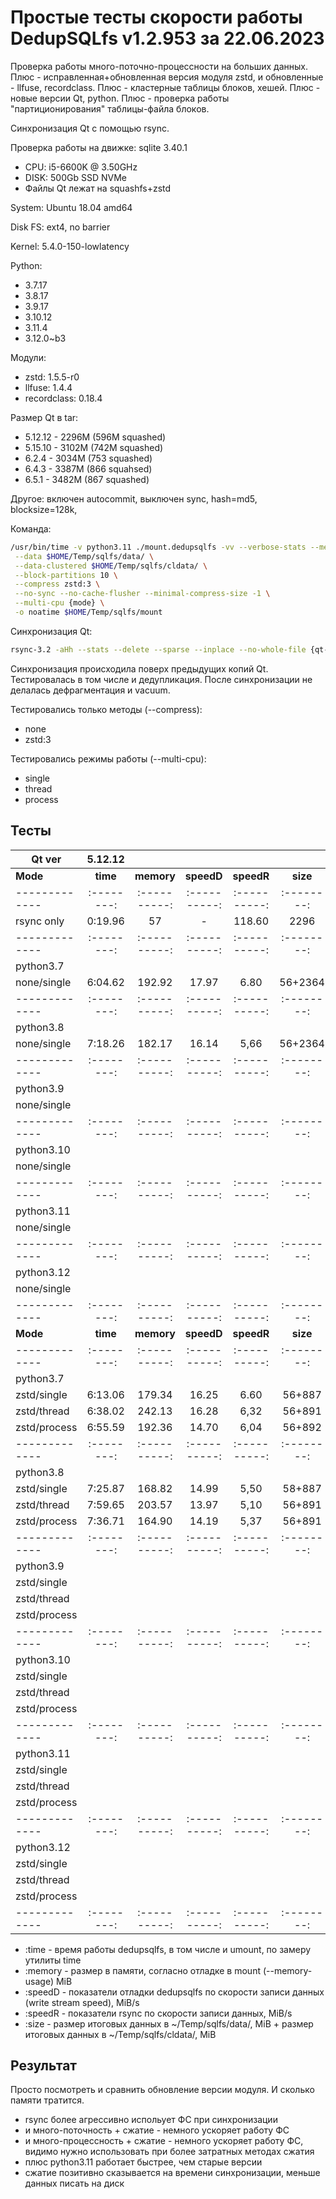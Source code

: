 # Простые тесты скорости работы DedupSQLfs v1.2.953 за 22.06.2023

Проверка работы много-поточно-процессности на больших данных.
Плюс - исправленная+обновленная версия модуля zstd, и обновленные - llfuse, recordclass.
Плюс - кластерные таблицы блоков, хешей.
Плюс - новые версии Qt, python.
Плюс - проверка работы "партиционирования" таблицы-файла блоков.

Cинхронизация Qt с помощью rsync.

Проверка работы на движке: sqlite 3.40.1

- CPU: i5-6600K @ 3.50GHz
- DISK: 500Gb SSD NVMe
- Файлы Qt лежат на squashfs+zstd

System: Ubuntu 18.04 amd64

Disk FS: ext4, no barrier

Kernel: 5.4.0-150-lowlatency

Python:
- 3.7.17
- 3.8.17
- 3.9.17
- 3.10.12
- 3.11.4
- 3.12.0~b3

Модули:
- zstd: 1.5.5-r0
- llfuse: 1.4.4
- recordclass: 0.18.4

Размер Qt в tar:

* 5.12.12 - 2296M (596M squashed)
* 5.15.10 - 3102M (742M squashed)
* 6.2.4 - 3034M (753 squashed)
* 6.4.3 - 3387M (866 squahsed)
* 6.5.1 - 3482M (867 squashed)

Другое: включен autocommit, выключен sync, hash=md5, blocksize=128k, 

Команда:
```sh
/usr/bin/time -v python3.11 ./mount.dedupsqlfs -vv --verbose-stats --memory-usage \
 --data $HOME/Temp/sqlfs/data/ \
 --data-clustered $HOME/Temp/sqlfs/cldata/ \
 --block-partitions 10 \
 --compress zstd:3 \
 --no-sync --no-cache-flusher --minimal-compress-size -1 \
 --multi-cpu {mode} \
 -o noatime $HOME/Temp/sqlfs/mount
```

Синхронизация Qt:
```sh
rsync-3.2 -aHh --stats --delete --sparse --inplace --no-whole-file {qt-dir}/ $HOME/Temp/sqlfs/mount/Qt/ && sudo umount $HOME/Temp/sqlfs/mount
```

Синхронизация происходила поверх предыдущих копий Qt.
Тестировалась в том числе и дедупликация.
После синхронизации не делалась дефрагментация и vacuum.

Тестировались только методы (--compress):

* none
* zstd:3

Тестировались режимы работы (--multi-cpu):

* single
* thread
* process

## Тесты

| Qt ver      | 5.12.12                                                ||||| 5.15.10                                                ||||| 6.2.4                                                  ||||| 6.4.3                                                  ||||| 6.5.1                                                   |||||
|-------------|:--------:|:----------:|:----------:|:----------:|:--------:|:--------:|:----------:|:----------:|:----------:|:--------:|:--------:|:----------:|:----------:|:----------:|:--------:|:--------:|:----------:|:----------:|:----------:|:--------:|:--------:|:----------:|:----------:|:----------:|:---------:|
| **Mode**    | **time** | **memory** | **speedD** | **speedR** | **size** | **time** | **memory** | **speedD** | **speedR** | **size** | **time** | **memory** | **speedD** | **speedR** | **size** | **time** | **memory** | **speedD** | **speedR** | **size** | **time** | **memory** | **speedD** | **speedR** |  **size** |
|-------------|:--------:|:----------:|:----------:|:----------:|:--------:|:--------:|:----------:|:----------:|:----------:|:--------:|:--------:|:----------:|:----------:|:----------:|:--------:|:--------:|:----------:|:----------:|:----------:|:--------:|:--------:|:----------:|:----------:|:----------:|:---------:|
| rsync only  | 0:19.96  | 57         | -          | 118.60     | 2296     | 0:34.79  | 48         | -          | 54,25      | 3102     | 0:37.87  | 63         | -          | 40,30      | 3034     | 0:42.90  | 57         | -          | 45,98      | 3387     | 0:39.72  | 62         | -          | 39,25      | 3482      |
|-------------|:--------:|:----------:|:----------:|:----------:|:--------:|:--------:|:----------:|:----------:|:----------:|:--------:|:--------:|:----------:|:----------:|:----------:|:--------:|:--------:|:----------:|:----------:|:----------:|:--------:|:--------:|:----------:|:----------:|:----------:|:---------:|
| python3.7   |          |            |            |            |          |          |            |            |            |          |          |            |            |            |          |          |            |            |            |          |          |            |            |            |           |
| none/single | 6:04.62  | 192.92     | 17.97      | 6.80       | 56+2364  | 6:15.96  | 284.56     | 24.73      | 5.82       | 75+4556  | 5:55.19  | 295.86     | 24.37      | 4.45       | 85+6375  | 6:52.05  | 329.77     | 24.22      | 4.97       | 94+8900  | 6:13.02  | 313.67     | 25.99      | 4.36       | 100+11100 |
|-------------|:--------:|:----------:|:----------:|:----------:|:--------:|:--------:|:----------:|:----------:|:----------:|:--------:|:--------:|:----------:|:----------:|:----------:|:--------:|:--------:|:----------:|:----------:|:----------:|:--------:|:--------:|:----------:|:----------:|:----------:|:---------:|
| python3.8   |          |            |            |            |          |          |            |            |            |          |          |            |            |            |          |          |            |            |            |          |          |            |            |            |           |
| none/single | 7:18.26  | 182.17     | 16.14      | 5,66       | 56+2364  | 6:57.87  | 248.38     | 23.69      | 5,22       | 75+4566  | 6:15.87  | 249.30     | 24.92      | 4,17       | 85+6379  | 7:59.62  | 290.52     | 23.05      | 4,21       | 94+8985  | 7:00.84  | 281.65     | 24.62      | 3,81       | 100+11193 |
|-------------|:--------:|:----------:|:----------:|:----------:|:--------:|:--------:|:----------:|:----------:|:----------:|:--------:|:--------:|:----------:|:----------:|:----------:|:--------:|:--------:|:----------:|:----------:|:----------:|:--------:|:--------:|:----------:|:----------:|:----------:|:---------:|
| python3.9   |          |            |            |            |          |          |            |            |            |          |          |            |            |            |          |          |            |            |            |          |          |            |            |            |           |
| none/single |          |            |            |            |          |          |            |            |            |          |          |            |            |            |          |          |            |            |            |          |          |            |            |            |           |
|-------------|:--------:|:----------:|:----------:|:----------:|:--------:|:--------:|:----------:|:----------:|:----------:|:--------:|:--------:|:----------:|:----------:|:----------:|:--------:|:--------:|:----------:|:----------:|:----------:|:--------:|:--------:|:----------:|:----------:|:----------:|:---------:|
| python3.10  |          |            |            |            |          |          |            |            |            |          |          |            |            |            |          |          |            |            |            |          |          |            |            |            |           |
| none/single |          |            |            |            |          |          |            |            |            |          |          |            |            |            |          |          |            |            |            |          |          |            |            |            |           |
|-------------|:--------:|:----------:|:----------:|:----------:|:--------:|:--------:|:----------:|:----------:|:----------:|:--------:|:--------:|:----------:|:----------:|:----------:|:--------:|:--------:|:----------:|:----------:|:----------:|:--------:|:--------:|:----------:|:----------:|:----------:|:---------:|
| python3.11  |          |            |            |            |          |          |            |            |            |          |          |            |            |            |          |          |            |            |            |          |          |            |            |            |           |
| none/single |          |            |            |            |          |          |            |            |            |          |          |            |            |            |          |          |            |            |            |          |          |            |            |            |           |
|-------------|:--------:|:----------:|:----------:|:----------:|:--------:|:--------:|:----------:|:----------:|:----------:|:--------:|:--------:|:----------:|:----------:|:----------:|:--------:|:--------:|:----------:|:----------:|:----------:|:--------:|:--------:|:----------:|:----------:|:----------:|:---------:|
| python3.12  |          |            |            |            |          |          |            |            |            |          |          |            |            |            |          |          |            |            |            |          |          |            |            |            |           |
| none/single |          |            |            |            |          |          |            |            |            |          |          |            |            |            |          |          |            |            |            |          |          |            |            |            |           |
|-------------|:--------:|:----------:|:----------:|:----------:|:--------:|:--------:|:----------:|:----------:|:----------:|:--------:|:--------:|:----------:|:----------:|:----------:|:--------:|:--------:|:----------:|:----------:|:----------:|:--------:|:--------:|:----------:|:----------:|:----------:|:---------:|
| **Mode**    | **time** | **memory** | **speedD** | **speedR** | **size** | **time** | **memory** | **speedD** | **speedR** | **size** | **time** | **memory** | **speedD** | **speedR** | **size** | **time** | **memory** | **speedD** | **speedR** | **size** | **time** | **memory** | **speedD** | **speedR** |  **size** |
|-------------|:--------:|:----------:|:----------:|:----------:|:--------:|:--------:|:----------:|:----------:|:----------:|:--------:|:--------:|:----------:|:----------:|:----------:|:--------:|:--------:|:----------:|:----------:|:----------:|:--------:|:--------:|:----------:|:----------:|:----------:|:---------:|
| python3.7   |          |            |            |            |          |          |            |            |            |          |          |            |            |            |          |          |            |            |            |          |          |            |            |            |           |
| zstd/single | 6:13.06  | 179.34     | 16.25      | 6.60       | 56+887   | 7:47.26  | 258.31     | 20.61      | 4.68       | 75+1551  | 6:12.97  | 277.80     | 25.05      | 4.23       | 85+2086  | 6:52.69  | 330.03     | 24.99      | 4.90       | 94+2843  | 6:36.94  | 312.96     | 23.48      | 4.07       | 100+3463  |
| zstd/thread | 6:38.02  | 242.13     | 16.28      | 6,32       | 56+891   | 6:42.33  | 322.78     | 23.20      | 5,44       | 75+1558  | 6:15.32  | 336.16     | 23.35      | 4,22       | 85+2095  | 6:55.77  | 365.74     | 22.73      | 4,86       | 94+2835  | 6:44.41  | 375.98     | 23.34      | 4,00       | 100+3461  |
| zstd/process| 6:55.59  | 192.36     | 14.70      | 6,04       | 56+892   | 6:55.42  | 283.42     | 20.51      | 5,28       | 75+1556  | 5:51.02  | 289        | 23.10      | 4,43       | 85+2092  | 8:05.54  | 256.05     | 19.71      | 4,16       | 94+2834  | 7:04.70  | 301.29     | 22.83      | 3,78       | 100+3461  |
|-------------|:--------:|:----------:|:----------:|:----------:|:--------:|:--------:|:----------:|:----------:|:----------:|:--------:|:--------:|:----------:|:----------:|:----------:|:--------:|:--------:|:----------:|:----------:|:----------:|:--------:|:--------:|:----------:|:----------:|:----------:|:---------:|
| python3.8   |          |            |            |            |          |          |            |            |            |          |          |            |            |            |          |          |            |            |            |          |          |            |            |            |           |
| zstd/single | 7:25.87  | 168.82     | 14.99      | 5,50       | 58+887   | 7:27.74  | 223.93     | 22.79      | 4,86       | 75+1550  | 8:05.37  | 249.22     | 22.78      | 3,24       | 85+2083  | 8:44.01  | 288.03     | 20.12      | 3,87       | 94+2825  | 8:11.99  | 290.43     | 22.95      | 3,27       | 100+3457  |
| zstd/thread | 7:59.65  | 203.57     | 13.97      | 5,10       | 56+891   | 7:28.99  | 304.94     | 22.19      | 4,84       | 75+1559  | 7:03.62  | 298.18     | 21.46      | 3,73       | 85+2094  | 8:04.02  | 318.29     | 20.95      | 4,16       | 94+2838  | 7:15.88  | 319.43     | 20.86      | 3,69       | 100+3463  |
| zstd/process| 7:36.71  | 164.90     | 14.19      | 5,37       | 56+891   | 7:49.24  | 261.61     | 19.69      | 4,65       | 75+1561  | 8:08.46  | 257.31     | 21.48      | 3,23       | 85+2097  | 9:42.12  | 239.21     | 18.27      | 3,46       | 94+2843  | 8:26.12  | 257.86     | 21.28      | 3,17       | 100+3470  |
|-------------|:--------:|:----------:|:----------:|:----------:|:--------:|:--------:|:----------:|:----------:|:----------:|:--------:|:--------:|:----------:|:----------:|:----------:|:--------:|:--------:|:----------:|:----------:|:----------:|:--------:|:--------:|:----------:|:----------:|:----------:|:---------:|
| python3.9   |          |            |            |            |          |          |            |            |            |          |          |            |            |            |          |          |            |            |            |          |          |            |            |            |           |
| zstd/single |          |            |            |            |          |          |            |            |            |          |          |            |            |            |          |          |            |            |            |          |          |            |            |            |           |
| zstd/thread |          |            |            |            |          |          |            |            |            |          |          |            |            |            |          |          |            |            |            |          |          |            |            |            |           |
| zstd/process|          |            |            |            |          |          |            |            |            |          |          |            |            |            |          |          |            |            |            |          |          |            |            |            |           |
|-------------|:--------:|:----------:|:----------:|:----------:|:--------:|:--------:|:----------:|:----------:|:----------:|:--------:|:--------:|:----------:|:----------:|:----------:|:--------:|:--------:|:----------:|:----------:|:----------:|:--------:|:--------:|:----------:|:----------:|:----------:|:---------:|
| python3.10  |          |            |            |            |          |          |            |            |            |          |          |            |            |            |          |          |            |            |            |          |          |            |            |            |           |
| zstd/single |          |            |            |            |          |          |            |            |            |          |          |            |            |            |          |          |            |            |            |          |          |            |            |            |           |
| zstd/thread |          |            |            |            |          |          |            |            |            |          |          |            |            |            |          |          |            |            |            |          |          |            |            |            |           |
| zstd/process|          |            |            |            |          |          |            |            |            |          |          |            |            |            |          |          |            |            |            |          |          |            |            |            |           |
|-------------|:--------:|:----------:|:----------:|:----------:|:--------:|:--------:|:----------:|:----------:|:----------:|:--------:|:--------:|:----------:|:----------:|:----------:|:--------:|:--------:|:----------:|:----------:|:----------:|:--------:|:--------:|:----------:|:----------:|:----------:|:---------:|
| python3.11  |          |            |            |            |          |          |            |            |            |          |          |            |            |            |          |          |            |            |            |          |          |            |            |            |           |
| zstd/single |          |            |            |            |          |          |            |            |            |          |          |            |            |            |          |          |            |            |            |          |          |            |            |            |           |
| zstd/thread |          |            |            |            |          |          |            |            |            |          |          |            |            |            |          |          |            |            |            |          |          |            |            |            |           |
| zstd/process|          |            |            |            |          |          |            |            |            |          |          |            |            |            |          |          |            |            |            |          |          |            |            |            |           |
|-------------|:--------:|:----------:|:----------:|:----------:|:--------:|:--------:|:----------:|:----------:|:----------:|:--------:|:--------:|:----------:|:----------:|:----------:|:--------:|:--------:|:----------:|:----------:|:----------:|:--------:|:--------:|:----------:|:----------:|:----------:|:---------:|
| python3.12  |          |            |            |            |          |          |            |            |            |          |          |            |            |            |          |          |            |            |            |          |          |            |            |            |           |
| zstd/single |          |            |            |            |          |          |            |            |            |          |          |            |            |            |          |          |            |            |            |          |          |            |            |            |           |
| zstd/thread |          |            |            |            |          |          |            |            |            |          |          |            |            |            |          |          |            |            |            |          |          |            |            |            |           |
| zstd/process|          |            |            |            |          |          |            |            |            |          |          |            |            |            |          |          |            |            |            |          |          |            |            |            |           |
|-------------|:--------:|:----------:|:----------:|:----------:|:--------:|:--------:|:----------:|:----------:|:----------:|:--------:|:--------:|:----------:|:----------:|:----------:|:--------:|:--------:|:----------:|:----------:|:----------:|:--------:|:--------:|:----------:|:----------:|:----------:|:---------:|

* :time   - время работы dedupsqlfs, в том числе и umount, по замеру утилиты time
* :memory - размер в памяти, согласно отладке в mount (--memory-usage) MiB
* :speedD - показатели отладки dedupsqlfs по скорости записи данных (write stream speed), MiB/s
* :speedR - показатели rsync по скорости записи данных, MiB/s
* :size   - размер итоговых данных в ~/Temp/sqlfs/data/, MiB + размер итоговых данных в ~/Temp/sqlfs/cldata/, MiB

## Результат

Просто посмотреть и сравнить обновление версии модуля. И сколько памяти тратится.

- rsync более агрессивно испольует ФС при синхронизации
- и много-поточность + сжатие - немного ускоряет работу ФС
- и много-процессность + сжатие - немного ускоряет работу ФС, видимо нужно использовать при более затратных методах сжатия
- плюс python3.11 работает быстрее, чем старые версии
- сжатие позитивно сказывается на времени синхронизации, меньше данных писать на диск
